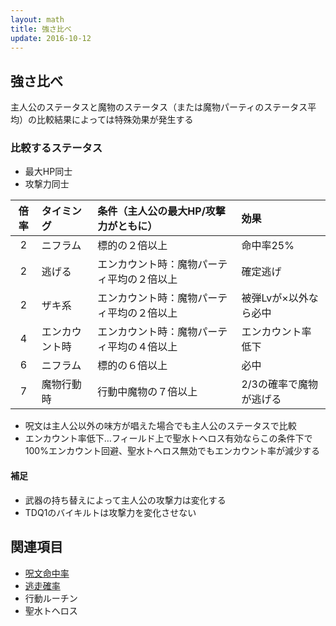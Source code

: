 ```yaml
---
layout: math
title: 強さ比べ
update: 2016-10-12
---
```


## 強さ比べ

主人公のステータスと魔物のステータス（または魔物パーティのステータス平均）の比較結果によっては特殊効果が発生する

### 比較するステータス

* 最大HP同士
* 攻撃力同士

| 倍率 | タイミング     | 条件（主人公の最大HP/攻撃力がともに）      | 効果                    |
|:----:|:---------------|:-------------------------------------------|:------------------------|
|  2   | ニフラム       | 標的の２倍以上                             | 命中率25%               |
|  2   | 逃げる         | エンカウント時：魔物パーティ平均の２倍以上 | 確定逃げ                |
|  2   | ザキ系         | エンカウント時：魔物パーティ平均の２倍以上 | 被弾Lvが×以外なら必中  |
|  4   | エンカウント時 | エンカウント時：魔物パーティ平均の４倍以上 | エンカウント率低下      |
|  6   | ニフラム       | 標的の６倍以上                             | 必中                    |
|  7   | 魔物行動時     | 行動中魔物の７倍以上                       | 2/3の確率で魔物が逃げる |

* 呪文は主人公以外の味方が唱えた場合でも主人公のステータスで比較
* エンカウント率低下…フィールド上で聖水トヘロス有効ならこの条件下で100%エンカウント回避、聖水トヘロス無効でもエンカウント率が減少する

#### 補足

* 武器の持ち替えによって主人公の攻撃力は変化する
* TDQ1のバイキルトは攻撃力を変化させない


## 関連項目

* [呪文命中率](spell_hit_rate)
* [逃走確率](escape)
* 行動ルーチン
* 聖水トヘロス
